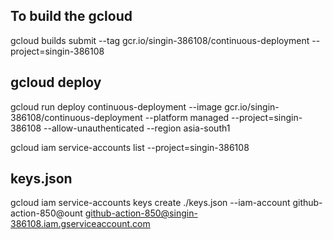## To build the gcloud
gcloud builds submit --tag gcr.io/singin-386108/continuous-deployment --project=singin-386108

## gcloud deploy
gcloud run deploy continuous-deployment --image gcr.io/singin-386108/continuous-deployment --platform managed --project=singin-386108 --allow-unauthenticated --region asia-south1

gcloud iam service-accounts list --project=singin-386108

## keys.json
gcloud iam service-accounts keys create ./keys.json --iam-account github-action-850@ount github-action-850@singin-386108.iam.gserviceaccount.com